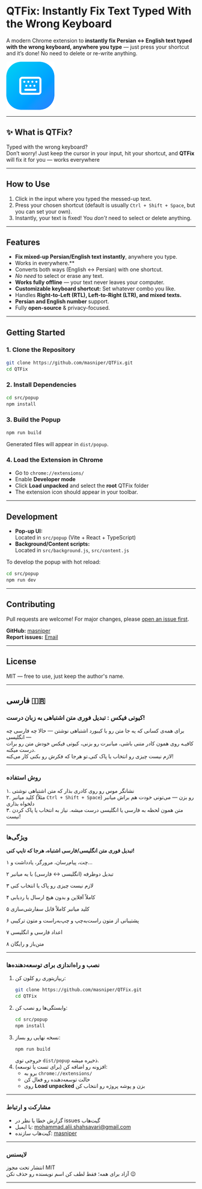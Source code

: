 # QTFix: Instantly Fix Text Typed With the Wrong Keyboard

A modern Chrome extension to **instantly fix Persian ↔ English text typed with the wrong keyboard, anywhere you type** — just press your shortcut and it’s done! No need to delete or re-write anything.

![Extension Icon](./icons/icon128.png)

---

## ✨ What is QTFix?

Typed with the wrong keyboard?  
Don’t worry! Just keep the cursor in your input, hit your shortcut, and **QTFix** will fix it for you — works everywhere

---

## How to Use

1. Click in the input where you typed the messed-up text.
2. Press your chosen shortcut (default is usually `Ctrl + Shift + Space`, but you can set your own).
3. Instantly, your text is fixed! You *don’t* need to select or delete anything.

---

## Features

- **Fix mixed-up Persian/English text instantly**, anywhere you type.
- Works in everywhere.**
- Converts both ways (English ↔ Persian) with one shortcut.
- *No need* to select or erase any text.
- **Works fully offline** — your text never leaves your computer.
- **Customizable keyboard shortcut:** Set whatever combo you like.
- Handles **Right-to-Left (RTL), Left-to-Right (LTR), and mixed texts.**
- **Persian and English number** support.
- Fully **open-source** & privacy-focused.

---

## Getting Started

### 1. Clone the Repository

```bash
git clone https://github.com/masniper/QTFix.git
cd QTFix
```

### 2. Install Dependencies

```bash
cd src/popup
npm install
```

### 3. Build the Popup

```bash
npm run build
```

Generated files will appear in `dist/popup`.

### 4. Load the Extension in Chrome

- Go to `chrome://extensions/`
- Enable **Developer mode**
- Click **Load unpacked** and select the **root** QTFix folder
- The extension icon should appear in your toolbar.

---

## Development

- **Pop-up UI:**  
Located in `src/popup` (Vite + React + TypeScript)
- **Background/Content scripts:**  
Located in `src/background.js`, `src/content.js`

To develop the popup with hot reload:

```bash
cd src/popup
npm run dev
```

---

## Contributing

Pull requests are welcome! For major changes, please [open an issue first](https://github.com/masniper/QTFix/issues).

**GitHub:** [masniper](https://github.com/masniper/)  
**Report issues:** [Email](mailto:mohammad.alii.shahsavari@gmail.com?subject=QTFix%20Bug%20Report)

---

## License

MIT — free to use, just keep the author's name.

---

##  فارسی 🇮🇷

### کیوتی فیکس : تبدیل فوری متن اشتباهی به زبان درست!  

برای همه‌ی کسانی که یه جا متن رو با کیبورد اشتباهی نوشتن — حالا چه فارسی چه انگلیسی —  
کافیـه روی همون کادر متنی باشی، میانبرت رو بزنی، کیوتی فیکس خودش متن رو برات درست میکنه.  
لازم نیست چیزی رو انتخاب یا پاک کنی.تو هرجا که فکرش رو بکنی کار می‌کنه!

---

### روش استفاده

۱. نشانگر موس رو روی کادری بذار که متن اشتباهی نوشتی  
۲. کلید میانبر (مثلاً `Ctrl + Shift + Space`) رو بزن — می‌تونی خودت هم براش میانبر دلخواه بذاری  
۳. متن همون لحظه به فارسی یا انگلیسی درست میشه. نیاز به انتخاب یا پاک کردن نیست!

---

### ویژگی‌ها

**تبدیل فوری متن انگلیسی/فارسی اشتباه، هرجا که تایپ کنی!**

۱ چت، پیام‌رسان، مرورگر، یادداشت و…

۲ تبدیل دوطرفه (انگلیسی ↔ فارسی) با یه میانبر

۳ لازم نیست چیزی رو پاک یا انتخاب کنی

۴ کاملاً آفلاین و بدون هیچ ارسال یا ردیابی

۵ کلید میانبر کاملاً قابل سفارشی‌سازی

۶ پشتیبانی از متون راست‌به‌چپ و چپ‌به‌راست و متون ترکیبی

۷ اعداد فارسی و انگلیسی

۸ متن‌باز و رایگان

---

### نصب و راه‌اندازی برای توسعه‌دهنده‌ها

1. ریپازیتوری رو کلون کن:
    ```bash
    git clone https://github.com/masniper/QTFix.git
    cd QTFix
    ```
2. وابستگی‌ها رو نصب کن:
    ```bash
    cd src/popup
    npm install
    ```
3. نسخه نهایی رو بساز:
    ```bash
    npm run build
    ```
    خروجی توی `dist/popup` ذخیره میشه.
4. افزونه رو اضافه کن (برای تست یا توسعه):
    - برو به `chrome://extensions/`
    - حالت توسعه‌دهنده رو فعال کن
    - روی **Load unpacked** بزن و پوشه پروژه رو انتخاب کن

---

### مشارکت و ارتباط

- گزارش خطا یا نظر در issues گیت‌هاب
- یا ایمیل: mohammad.alii.shahsavari@gmail.com
- گیت‌هاب سازنده: [masniper](https://github.com/masniper/)

---

### لایسنس

انتشار تحت مجوز MIT  
آزاد برای همه؛ فقط لطف کن اسم نویسنده رو حذف نکن 😉

---
